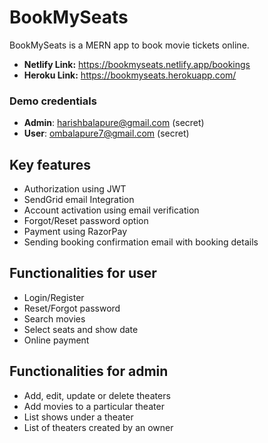 # BookMySeats
BookMySeats is a MERN app to book movie tickets online.

- **Netlify Link:** https://bookmyseats.netlify.app/bookings
- **Heroku Link:** https://bookmyseats.herokuapp.com/

### Demo credentials
- **Admin**: harishbalapure@gmail.com (secret)
- **User**: ombalapure7@gmail.com (secret)

## Key features
- Authorization using JWT
- SendGrid email Integration
- Account activation using email verification
- Forgot/Reset password option
- Payment using RazorPay
- Sending booking confirmation email with booking details

## Functionalities for user
- Login/Register
- Reset/Forgot password
- Search movies
- Select seats and show date
- Online payment

## Functionalities for admin
- Add, edit, update or delete theaters
- Add movies to a particular theater
- List shows under a theater
- List of theaters created by an owner

